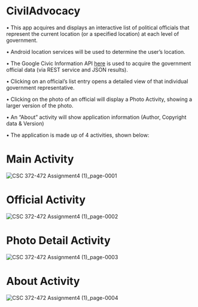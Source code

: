 # CivilAdvocacy
• This app acquires and displays an interactive list of political officials that represent the current 
location (or a specified location) at each level of government.

• Android location services will be used to determine the user’s location.

• The Google Civic Information API [here](https://developers.google.com/civic-information/)  is used to acquire the government official data (via REST service 
and JSON results).

• Clicking on an official’s list entry opens a detailed view of that individual government representative.

• Clicking on the photo of an official will display a Photo Activity, showing a larger version of the photo.

• An “About” activity will show application information (Author, Copyright data & Version)

• The application is made up of 4 activities, shown below:

# Main Activity
![CSC 372-472 Assignment4 (1)_page-0001](https://github.com/Puneeth-Talluri/CivilAdvocacy/assets/157065289/03d11143-3f29-48db-aa48-711837b7bd20)

# Official Activity 
![CSC 372-472 Assignment4 (1)_page-0002](https://github.com/Puneeth-Talluri/CivilAdvocacy/assets/157065289/e9db5ab2-7835-421b-a317-9e76d558d2fb)

# Photo Detail Activity 
![CSC 372-472 Assignment4 (1)_page-0003](https://github.com/Puneeth-Talluri/CivilAdvocacy/assets/157065289/f3966920-848e-4d25-b4e5-0abf13e5492c)

# About Activity 
![CSC 372-472 Assignment4 (1)_page-0004](https://github.com/Puneeth-Talluri/CivilAdvocacy/assets/157065289/aefb70ca-360f-4bab-b6e8-414d45c978c0)





